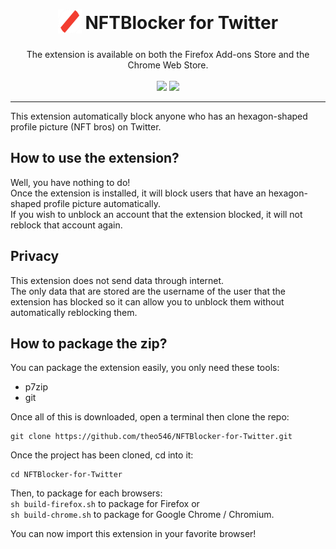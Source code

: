<h1 align="center">
    <sub>
        <img src="NFTBlocker.webp" height="38" width="38">
    </sub>
    NFTBlocker for Twitter
</h1>

<p align="center">
The extension is available on both the Firefox Add-ons Store and the Chrome Web Store.
<br>
<br>
<a href="https://addons.mozilla.org/fr/firefox/addon/nftblocker-for-twitter/"><img src="https://addons.cdn.mozilla.net/static/img/addons-buttons/AMO-button_1.png"></a>
<a href="https://chrome.google.com/webstore/detail/nftblocker-for-twitter/maafcaodamkhklcfpdgmadkdecaihinp"><img src="https://storage.googleapis.com/web-dev-uploads/image/WlD8wC6g8khYWPJUsQceQkhXSlv1/UV4C4ybeBTsZt43U4xis.png"></a>
</p>

***

This extension automatically block anyone who has an hexagon-shaped profile picture (NFT bros) on Twitter.

## How to use the extension?
Well, you have nothing to do!  
Once the extension is installed, it will block users that have an hexagon-shaped profile picture automatically.  
If you wish to unblock an account that the extension blocked, it will not reblock that account again.

## Privacy
This extension does not send data through internet.  
The only data that are stored are the username of the user that the extension has blocked so it can allow you to unblock them without automatically reblocking them.

## How to package the zip?
You can package the extension easily, you only need these tools:
 - p7zip
 - git

Once all of this is downloaded, open a terminal then clone the repo:
```
git clone https://github.com/theo546/NFTBlocker-for-Twitter.git
```

Once the project has been cloned, cd into it:
```
cd NFTBlocker-for-Twitter
```

Then, to package for each browsers:  
`sh build-firefox.sh` to package for Firefox or  
`sh build-chrome.sh` to package for Google Chrome / Chromium.

You can now import this extension in your favorite browser!
